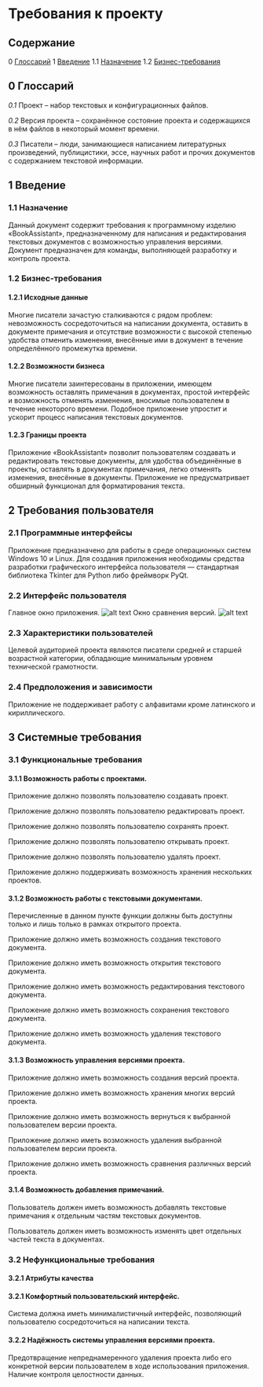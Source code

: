# Требования к проекту
## Содержание

0 [Глоссарий](https://github.com/TheStrudel/BookAssistant/blob/master/Documents/Requirements/SRS.md#0-%D0%B3%D0%BB%D0%BE%D1%81%D1%81%D0%B0%D1%80%D0%B8%D0%B9)
1 [Введение](https://github.com/TheStrudel/BookAssistant/blob/master/Documents/Requirements/SRS.md#1-%D0%B2%D0%B2%D0%B5%D0%B4%D0%B5%D0%BD%D0%B8%D0%B5)
1.1 [Назначение](https://github.com/TheStrudel/BookAssistant/blob/master/Documents/Requirements/SRS.md#11-%D0%BD%D0%B0%D0%B7%D0%BD%D0%B0%D1%87%D0%B5%D0%BD%D0%B8%D0%B5)
1.2 [Бизнес-требования](https://github.com/TheStrudel/BookAssistant/blob/master/Documents/Requirements/SRS.md#12-%D0%B1%D0%B8%D0%B7%D0%BD%D0%B5%D1%81-%D1%82%D1%80%D0%B5%D0%B1%D0%BE%D0%B2%D0%B0%D0%BD%D0%B8%D1%8F)

## 0 Глоссарий
_0.1_	Проект – набор текстовых и конфигурационных файлов.

_0.2_	Версия проекта – сохранённое состояние проекта и содержащихся в нём файлов в некоторый момент времени.

_0.3_	Писатели – люди, занимающиеся написанием литературных произведений, публицистики, эссе, научных работ и прочих документов с содержанием текстовой информации.
## 1 Введение
### 1.1 Назначение
Данный документ содержит требования к программному изделию «BookAssistant», предназначенному для написания и редактирования текстовых документов с возможностью управления версиями. Документ предназначен для команды, выполняющей разработку и контроль проекта.
### 1.2 Бизнес-требования
#### 1.2.1 Исходные данные
Многие писатели зачастую сталкиваются с рядом проблем: невозможность сосредоточиться на написании документа, оставить в документе примечания и отсутствие возможности с высокой степенью удобства отменить изменения, внесённые ими в документ в течение определённого промежутка времени.
#### 1.2.2 Возможности бизнеса
Многие писатели заинтересованы в приложении, имеющем возможность оставлять примечания в документах, простой интерфейс и возможность отменять изменения, вносимые пользователем в течение некоторого времени. Подобное приложение упростит и ускорит процесс написания текстовых документов.
#### 1.2.3 Границы проекта
Приложение «BookAssistant» позволит пользователям создавать и редактировать текстовые документы, для удобства объединённые в проекты, оставлять в документах примечания, легко отменять изменения, внесённые в документы.
Приложение не предусматривает обширный функционал для форматирования текста.
## 2 Требования пользователя
### 2.1 Программные интерфейсы
Приложение предназначено для работы в среде операционных систем Windows 10 и Linux. Для создания приложения необходимы средства разработки графического интерфейса пользователя — стандартная библиотека Tkinter для Python либо фреймворк PyQt.
### 2.2 Интерфейс пользователя
Главное окно приложения.
![alt text](https://github.com/TheStrudel/BookAssistant/blob/master/Documents/Mockups/main_window.png)
Окно сравнения версий.
![alt text](https://github.com/TheStrudel/BookAssistant/blob/master/Documents/Mockups/version_comparison.png)
### 2.3 Характеристики пользователей
Целевой аудиторией проекта являются писатели средней и старшей возрастной категории, обладающие минимальным уровнем технической грамотности.
### 2.4 Предположения и зависимости
Приложение не поддерживает работу с алфавитами кроме латинского и кириллического.
## 3 Системные требования
### 3.1 Функциональные требования
#### 3.1.1	Возможность работы с проектами.
Приложение должно позволять пользователю создавать проект.

Приложение должно позволять пользователю редактировать проект.

Приложение должно позволять пользователю сохранять проект.

Приложение должно позволять пользователю открывать проект.

Приложение должно позволять пользователю удалять проект.

Приложение должно поддерживать возможность хранения нескольких проектов.
#### 3.1.2	Возможность работы с текстовыми документами.
Перечисленные в данном пункте функции должны быть доступны только и лишь только в рамках открытого проекта.

Приложение должно иметь возможность создания текстового документа.

Приложение должно иметь возможность открытия текстового документа.

Приложение должно иметь возможность редактирования текстового документа.

Приложение должно иметь возможность сохранения текстового документа.

Приложение должно иметь возможность удаления текстового документа.
#### 3.1.3	Возможность управления версиями проекта.
Приложение должно иметь возможность создания версий проекта.

Приложение должно иметь возможность хранения многих версий проекта.

Приложение должно иметь возможность вернуться к выбранной пользователем версии проекта.

Приложение должно иметь возможность удаления выбранной пользователем версии проекта.

Приложение должно иметь возможность сравнения различных версий проекта.
#### 3.1.4	Возможность добавления примечаний.
Пользователь должен иметь возможность добавлять текстовые примечания к отдельным частям текстовых документов.

Пользователь должен иметь возможность изменять цвет отдельных частей текста в документах.
### 3.2 Нефункциональные требования
#### 3.2.1 Атрибуты качества
#### 3.2.1	Комфортный пользовательский интерфейс.
Система должна иметь минималистичный интерфейс, позволяющий пользователю сосредоточиться на написании текста.
#### 3.2.2	Надёжность системы управления версиями проекта.
Предотвращение непреднамеренного удаления проекта либо его конкретной версии пользователем в ходе использования приложения. Наличие контроля целостности данных.
